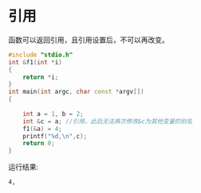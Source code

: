 # 引用

函数可以返回引用，且引用设置后，不可以再改变。

```c++
#include "stdio.h"
int &f1(int *i)
{
    return *i;
}
int main(int argc, char const *argv[])
{
    
    int a = 1, b = 2;
    int &c = a; //引用，此后无法再次修改&c为其他变量的别名
    f1(&a) = 4;
    printf("%d,\n",c);
    return 0;
}
```

运行结果:

```shell
4,
```
